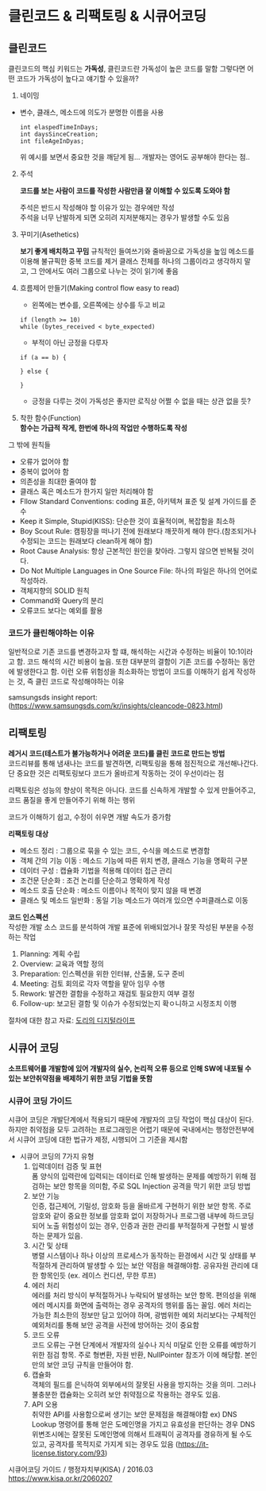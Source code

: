 # 클린코드 & 리팩토링 & 시큐어코딩

## 클린코드

클린코드의 핵심 키워드는 __가독성__, 클린코드란 가독성이 높은 코드를 말함
그렇다면 어떤 코드가 가독성이 높다고 얘기할 수 있을까?

1. 네이밍
- 변수, 클래스, 메소드에 의도가 분명한 이름을 사용
    ```
    int elaspedTimeInDays;
    int daysSinceCreation;
    int fileAgeInDyas;
    ```
    위 예시를 보면서 중요한 것을 깨닫게 됨... 개발자는 영어도 공부해야 한다는 점..  

2. 주석

    __코드를 보는 사람이 코드를 작성한 사람만큼 잘 이해할 수 있도록 도와야 함__

    주석은 반드시 작성해야 할 이유가 있는 경우에만 작성  
    주석을 너무 난발하게 되면 오히려 지저분해지는 경우가 발생할 수도 있음

3. 꾸미기(Asethetics)

    __보기 좋게 배치하고 꾸밈__
    규칙적인 들여쓰기와 줄바꿈으로 가독성을 높임
    메소드를 이용해 불규픽한 중복 코드를 제거
    클래스 전체를 하나의 그룹이라고 생각하지 말고, 그 안에서도 여러 그룹으로 나누는 것이 읽기에 좋음

4. 흐름제어 만들기(Making control flow easy to read)
    - 왼쪽에는 변수를, 오른쪽에는 상수를 두고 비교
    ```
    if (length >= 10)
    while (bytes_received < byte_expected)
    ```
    - 부적이 아닌 긍정을 다루자
    ```
    if (a == b) {

    } else {

    }
    ```
    * 긍정을 다루는 것이 가독성은 좋지만 로직상 어쩔 수 없을 때는 상관 없을 듯?

5. 착한 함수(Function)  
    __함수는 가급적 작게, 한번에 하나의 작업만 수행하도록 작성__

그 밖에 원칙들
- 오류가 없어야 함
- 중복이 없어야 함
- 의존성을 최대한 줄여야 함
- 클래스 혹은 메소드가 한가지 일만 처리해야 함
- Fllow Standard Conventions: coding 표준, 아키텍쳐 표준 및 설계 가이드를 준수
- Keep it Simple, Stupid(KISS): 단순한 것이 효율적이며, 복잡함을 최소하
- Boy Scout Rule: 캠핑장을 떠나기 전에 원래보다 깨끗하게 해야 한다.(참조되거나 수정되는 코드는 원래보다 clean하게 해야 함)
- Root Cause Analysis: 항상 근본적인 원인을 찾아라. 그렇지 않으면 반복될 것이다.
- Do Not Multiple Languages in One Source File: 하나의 파일은 하나의 언어로 작성하라.
- 객체지향의 SOLID 원칙
- Command와 Query의 분리
- 오류코드 보다는 예외를 활용

### 코드가 클린해야하는 이유
일반적으로 기존 코드를 변경하고자 할 떄, 해석하는 시간과 수정하는 비율이 10:1이라고 함. 코드 해석의 시간 비용이 높음. 또한 대부분의 결함이 기존 코드를 수정하는 동안에 발생한다고 함. 이런 오류 위험성을 최소화하는 방법이 코드를 이해하기 쉽게 작성하는 것, 즉 클린 코드로 작성해야하는 이유

samsungsds insight report: (https://www.samsungsds.com/kr/insights/cleancode-0823.html)


## 리팩토링  
__레거시 코드(테스트가 불가능하거나 어려운 코드)를 클린 코드로 만드는 방법__  
코드리뷰를 통해 냄새나는 코드를 발견하면, 리팩토링을 통해 점진적으로 개선해나간다.
단 중요한 것은 리팩토링보다 코드가 올바르게 작동하는 것이 우선이라는 점

리팩토링은 성능의 향상이 목적은 아니다. 코드를 신속하게 개발할 수 있게 만들어주고, 코드 품질을 좋게 만들어주기 위해 하는 행위

코드가 이해하기 쉽고, 수정이 쉬우면 개발 속도가 증가함

__리팩토링 대상__  
- 메소드 정리 : 그룹으로 묶을 수 있는 코드, 수식을 메소드로 변경함
- 객체 간의 기능 이동 : 메소드 기능에 따른 위치 변경, 클래스 기능을 명확히 구분
- 데이터 구성 : 캡슐화 기법을 적용해 데이터 접근 관리
- 조건문 단순화 : 조건 논리를 단순하고 명확하게 작성
- 메소드 호출 단순화 : 메소드 이름이나 목적이 맞지 않을 때 변경
- 클래스 및 메소드 일반화 : 동일 기능 메소드가 여러개 있으면 수퍼클래스로 이동

__코드 인스펙션__  
작성한 개발 소스 코드를 분석하여 개발 표준에 위배되었거나 잘못 작성된 부분을 수정하는 작업
1. Planning: 계획 수립
2. Overview: 교육과 역할 정의
3. Preparation: 인스펙션을 위한 인터뷰, 산출물, 도구 준비
4. Meeting: 검토 회의로 각자 역할을 맡아 임무 수행
5. Rework: 발견한 결함을 수정하고 재검토 필요한지 여부 결정
6. Follow-up: 보고된 결함 및 이슈가 수정되었는지 확ㅇ니하고 시정조치 이행

절차에 대한 참고 자료: [도리의 디지털라이프](http://blog.skby.net/%EC%86%8C%ED%94%84%ED%8A%B8%EC%9B%A8%EC%96%B4-%EB%A6%AC%ED%8C%A9%ED%86%A0%EB%A7%81-refactoring/)

## 시큐어 코딩
__소프트웨어를 개발함에 있어 개발자의 실수, 논리적 오류 등으로 인해 SW에 내포될 수 있는 보안취약점을 배제하기 위한 코딩 기법을 뜻함__  

### 시큐어 코딩 가이드

시큐어 코딩은 개발단계에서 적용되기 때문에 개발자의 코딩 작업이 핵심 대상이 된다. 하지만 취약점을 모두 고려하는 프로그래밍은 어렵기 때문에 국내에서는 행정안전부에서 시큐어 코딩에 대한 법규가 제정, 시행되어 그 기준을 제시함

- 시큐어 코딩의 7가지 유형
    1. 입력데이터 검증 및 표현  
    폼 양식의 입력란에 입력되는 데이터로 인해 발생하는 문제를 예방하기 위해 점검하는 보안 항목을 의미함, 주로 SQL Injection 공격을 막기 위한 코딩 방법
    2. 보안 기능  
    인증, 접근제어, 기밀성, 암호화 등을 올바르게 구현하기 위한 보안 항목. 주로 암호와 같이 중요한 정보를 암호화 없이 저장하거나 프로그램 내부에 하드코딩되어 노출 위험성이 있는 경우, 인증과 권한 관리를 부적절하게 구현할 시 발생하는 문제가 있음.
    3. 시간 및 상태  
    병렬 시스템이나 하나 이상의 프로세스가 동작하는 환경에서 시간 및 상태를 부적절하게 관리하여 발생할 수 있는 보안 약점을 해결해야함. 공유자원 관리에 대한 항목인듯 (ex. 레이스 컨디션, 무한 루프)
    4. 에러 처리  
    에러를 처리 방식이 부적절하거나 누락되어 발생하는 보안 항목. 편의성을 위해 에러 메시지를 화면에 출력하는 경우 공격자의 행위를 돕는 꼴임. 에러 처리는 가능한 최소한의 정보만 담고 있어야 하며, 광범위한 예외 처리보다는 구체적인 예외처리를 통해 보안 공격을 사전에 방어하는 것이 중요함
    5. 코드 오류  
    코드 오류는 구현 단계에서 개발자의 실수나 지식 미달로 인한 오류를 예방하기 위한 점검 항목. 주로 형변환, 자원 반환, NullPointer 참조가 이에 해당함. 본인만의 보안 코딩 규칙을 만들어야 함.
    6. 캡슐화  
    객체의 필드를 은닉하여 외부에서의 잘못된 사용을 방지하는 것을 의미. 그러나 불충분한 캡슐화는 오히려 보안 취약점으로 작용하는 경우도 있음.
    7. API 오용  
    취약한 API를 사용함으로써 생기는 보안 문제점을 해결해야함
    ex) DNS Lookup 명령어를 통해 얻은 도메인명을 가지고 유효성을 판단하는 경우 DNS 위변조시에는 잘못된 도메인명에 의해서 트래픽이 공격자를 경유하게 될 수도 있고, 공격자를 목적지로 가지게 되는 경우도 있음
    (https://it-license.tistory.com/93)

시큐어코딩 가이드 / 행정자치부(KISA) / 2016.03 https://www.kisa.or.kr/2060207
